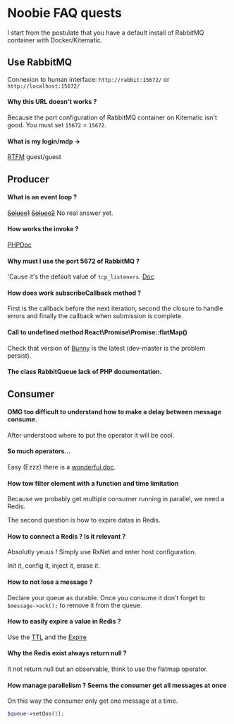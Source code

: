 # Noobie FAQ quests 

I start from the postulate that you have a default install of RabbitMQ 
container with Docker/Kitematic.

## Use RabbitMQ

Connexion to human interface: 
`http://rabbit:15672/` or `http://localhost:15672/`

#### Why this URL doesn't works ?

Because the port configuration of RabbitMQ container on Kitematic isn't good.
You must set `15672` = `15672`. 

#### What is my login/mdp ->
[RTFM](https://hub.docker.com/_/rabbitmq/) guest/guest

## Producer

#### What is an event loop ?

~~[Soluce1](https://github.com/voryx/event-loop)~~
~~[Soluce2](https://github.com/reactphp/event-loop)~~
No real answer yet.

#### How works the invoke ?

[PHPDoc](http://php.net/manual/fr/language.oop5.magic.php#object.invoke)

#### Why must I use the port 5672 of RabbitMQ ?

'Cause it's the default value of `tcp_listeners`. [Doc](https://www.rabbitmq.com/configure.html)

#### How does work subscribeCallback method ?

First is the callback before the next iteration, second the closure to handle
errors and finally the callback when submission is complete.

#### Call to undefined method React\Promise\Promise::flatMap()

Check that version of [Bunny](https://github.com/Domraider/bunny) is the 
latest (dev-master is the problem persist).

#### The class RabbitQueue lack of PHP documentation.

## Consumer

#### OMG too difficult to understand how to make a delay between message consume.

After understood where to put the operator it will be cool.

#### So much operators... 

Easy (Ezzz) there is a 
[wonderful doc](http://reactivex.io/documentation/operators.html).

#### How tow filter element with a function and time limitation

Because we probably get multiple consumer running in parallel, we need a Redis.

The second question is how to expire datas in Redis.

#### How to connect a Redis ? Is it relevant ?

Absolutly yeuus !
Simply use RxNet and enter host configuration.

Init it, config it, inject it, erase it.

#### How to not lose a message ?

Declare your queue as durable. Once you consume it don't forget to 
`$message->ack();` to remove it from the queue.

#### How to easily expire a value in Redis ?

Use the [TTL](https://redis.io/commands/ttl) and the 
[Expire](https://redis.io/commands/expire)

#### Why the Redis exist always return null ?

It not return null but an observable, think to use the flatmap operator.

#### How manage parallelism ? Seems the consumer get all messages at once

On this way the consumer only get one message at a time.

```php
$queue->setQos(1);
```
